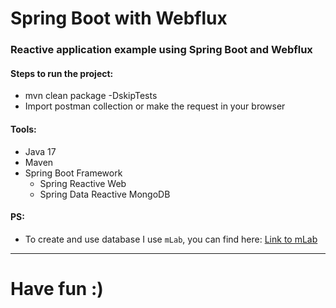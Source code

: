 # Spring Boot with Webflux

### Reactive application example using Spring Boot and Webflux

#### Steps to run the project:
  - mvn clean package -DskipTests
  - Import postman collection or make the request in your browser
  
#### Tools:
  - Java 17
  - Maven
  - Spring Boot Framework
    - Spring Reactive Web
    - Spring Data Reactive MongoDB

#### PS: 
  - To create and use database I use ```mLab```, you can find here: [Link to mLab](https://mlab.com/)
  
  ---
  
# Have fun :)
